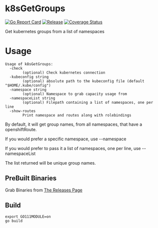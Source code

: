 # k8sGetGroups
[![Go Report Card](https://goreportcard.com/badge/github.com/Jmainguy/k8sGetGroups)](https://goreportcard.com/badge/github.com/Jmainguy/k8sGetGroups)
[![Release](https://img.shields.io/github/release/Jmainguy/k8sGetGroups.svg?style=flat-square)](https://github.com/Jmainguy/k8sGetGroups/releases/latest)
[![Coverage Status](https://coveralls.io/repos/github/Jmainguy/k8sGetGroups/badge.svg?branch=main)](https://coveralls.io/github/Jmainguy/k8sGetGroups?branch=main)

Get kubernetes groups from a list of namespaces

# Usage
```/bin/bash
Usage of k8sGetGroups:
  -check
    	(optional) Check kubernetes connection
  -kubeconfig string
    	(optional) absolute path to the kubeconfig file (default "$HOME/.kube/config")
  -namespace string
    	(optional) Namespace to grab capacity usage from
  -namespaceList string
    	(optional) Filepath containing a list of namespaces, one per line
  -show-routes
    	Print namespace and routes along with rolebindings
```

By default, it will get group names, from all namespaces, that have a openshiftRoute.

If you would prefer a specific namespace, use --namespace

If you would prefer to pass it a list of namespaces, one per line, use --namespaceList

The list returned will be unique group names.

## PreBuilt Binaries
Grab Binaries from [The Releases Page](https://github.com/Jmainguy/k8sGetGroups/releases)

## Build
```/bin/bash
export GO111MODULE=on
go build

```
